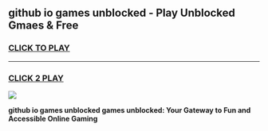 
## github io games unblocked - Play Unblocked Gmaes & Free
<h3>
<a href="https://news.freeplayer.one?title=github_io_games_unblocked&ref=16F">CLICK TO PLAY</a></h3>
<hr>

<h3>
<a href="https://news.freeplayer.one?title=github_io_games_unblocked&ref=16F">CLICK 2 PLAY</a>
  
</h3>

<a href="https://news.freeplayer.one?title=github_io_games_unblocked&ref=16F/"><img src="https://clearcache.store/games.png"></a>


**github io games unblocked games unblocked: Your Gateway to Fun and Accessible Online Gaming**
